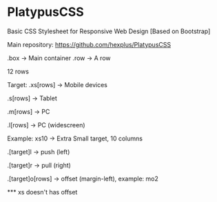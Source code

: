PlatypusCSS
===========

Basic CSS Stylesheet for Responsive Web Design [Based on Bootstrap]

Main repository: https://github.com/hexplus/PlatypusCSS

.box  -> Main container
.row  -> A row

12 rows
 
Target:
.xs[rows] 		-> Mobile devices

.s[rows] 		-> Tablet

.m[rows] 		-> PC

.l[rows] 		-> PC (widescreen) 


Example: xs10    -> Extra Small target, 10 columns 


.[target]l 	-> push (left)

.[target]r 	-> pull (right)

.[target]o[rows] 	-> offset (margin-left), example: mo2

*** xs doesn't has offset

